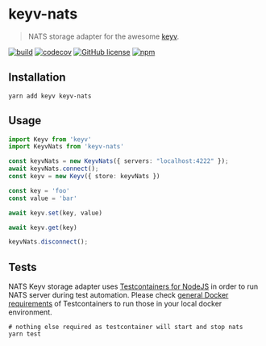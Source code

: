 # keyv-nats

> NATS storage adapter for the awesome [keyv](https://github.com/jaredwray/keyv).

[![build](https://github.com/gabel/keyv-nats/actions/workflows/tests.yaml/badge.svg)](https://github.com/gabel/keyv-nats/actions/workflows/tests.yaml)
[![codecov](https://codecov.io/github/gabel/keyv-nats/branch/main/graph/badge.svg?token=0Z1LP396MP)](https://codecov.io/github/gabel/keyv-nats)
[![GitHub license](https://img.shields.io/github/license/gabel/keyv-nats)](https://github.com/gabel/keyv-nats/blob/master/LICENSE)
[![npm](https://img.shields.io/npm/dm/keyv-nats)](https://npmjs.com/package/keyv-nats)

## Installation

```shell
yarn add keyv keyv-nats
```

## Usage

```typescript
import Keyv from 'keyv'
import KeyvNats from 'keyv-nats'

const keyvNats = new KeyvNats({ servers: "localhost:4222" });
await keyvNats.connect();
const keyv = new Keyv({ store: keyvNats })

const key = 'foo'
const value = 'bar'

await keyv.set(key, value)

await keyv.get(key)

keyvNats.disconnect();
```

## Tests

NATS Keyv storage adapter uses [Testcontainers for NodeJS](https://node.testcontainers.org/) in order to run 
NATS server during test automation. Please check [general Docker requirements](https://www.testcontainers.org/supported_docker_environment/) 
of Testcontainers to run those in your local docker environment.

```shell
# nothing else required as testcontainer will start and stop nats
yarn test
```
